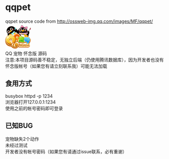 # qqpet
qqpet source code from http://ossweb-img.qq.com/images/MF/qqpet/  
![](logo.png)  
QQ 宠物 怀念版 源码  
注意:本项目源码善不稳定，无独立后端（仍使用腾讯数据库），因为开发者也没有怀念版帐号（如果您有请立刻联系我）可能无法加载  

## 食用方式  
busybox httpd -p 1234  
浏览器打开127.0.0.1:1234  
使用之前的帐号密码即可登录  
  
## 已知BUG
宠物缺失2个动作  
未经过测试  
开发者没有帐号密码（如果您有请通过issue联系，必有重谢）
